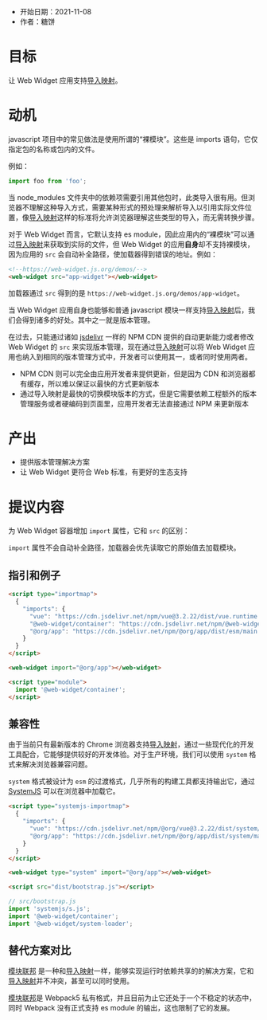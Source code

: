 - 开始日期：2021-11-08
- 作者：糖饼

# 目标

让 Web Widget 应用支持[导入映射](https://github.com/WICG/import-maps)。

# 动机

javascript 项目中的常见做法是使用所谓的“裸模块”。这些是 imports 语句，它仅指定包的名称或包内的文件。

例如：

```js
import foo from 'foo';
```

当 node_modules 文件夹中的依赖项需要引用其他包时，此类导入很有用。但浏览器不理解这种导入方式，需要某种形式的预处理来解析导入以引用实际文件位置，像[导入映射](https://github.com/WICG/import-maps)这样的标准将允许浏览器理解这些类型的导入，而无需转换步骤。

对于 Web Widget 而言，它默认支持 es module，因此应用内的“裸模块”可以通过[导入映射](https://github.com/WICG/import-maps)来获取到实际的文件，但 Web Widget 的应用**自身**却不支持裸模块，因为应用的 `src` 会自动补全路径，使加载器得到错误的地址。例如：

```html
<!--https://web-widget.js.org/demos/-->
<web-widget src="app-widget"></web-widget>
```

加载器通过 `src` 得到的是 `https://web-widget.js.org/demos/app-widget`。

当 Web Widget 应用自身也能够和普通 javascript 模块一样支持[导入映射](https://github.com/WICG/import-maps)后，我们会得到诸多的好处。其中之一就是版本管理。

在过去，只能通过诸如 [jsdelivr](https://www.jsdelivr.com) 一样的 NPM CDN 提供的自动更新能力或者修改 Web Widget 的 `src` 来实现版本管理，现在通过[导入映射](https://github.com/WICG/import-maps)可以将 Web Widget 应用也纳入到相同的版本管理方式中，开发者可以使用其一，或者同时使用两者。

- NPM CDN 则可以完全由应用开发者来提供更新，但是因为 CDN 和浏览器都有缓存，所以难以保证以最快的方式更新版本
- 通过导入映射是最快的切换模块版本的方式，但是它需要依赖工程额外的版本管理服务或者硬编码到页面里，应用开发者无法直接通过 NPM 来更新版本

# 产出

- 提供版本管理解决方案
- 让 Web Widget 更符合 Web 标准，有更好的生态支持

# 提议内容

为 Web Widget 容器增加 `import` 属性，它和 `src` 的区别：

`import` 属性不会自动补全路径，加载器会优先读取它的原始值去加载模块。

## 指引和例子

```html
<script type="importmap">
  {
    "imports": {
      "vue": "https://cdn.jsdelivr.net/npm/vue@3.2.22/dist/vue.runtime.esm-browser.prod.js",
      "@web-widget/container": "https://cdn.jsdelivr.net/npm/@web-widget/container/dist/esm/main.js",
      "@org/app": "https://cdn.jsdelivr.net/npm/@org/app/dist/esm/main.js"
    }
  }
</script>

<web-widget import="@org/app"></web-widget>

<script type="module">
  import '@web-widget/container';
</script>
```

## 兼容性

由于当前只有最新版本的 Chrome 浏览器支持[导入映射](https://github.com/WICG/import-maps)，通过一些现代化的开发工具配合，它能够提供较好的开发体验。对于生产环境，我们可以使用 `system` 格式来解决浏览器兼容问题。

`system` 格式被设计为 `esm` 的过渡格式，几乎所有的构建工具都支持输出它，通过 [SystemJS](https://github.com/systemjs/systemjs) 可以在浏览器中加载它。

```html
<script type="systemjs-importmap">
  {
    "imports": {
      "vue": "https://cdn.jsdelivr.net/npm/@org/vue@3.2.22/dist/system/vue.runtime.browser.prod.js",
      "@org/app": "https://cdn.jsdelivr.net/npm/@org/app/dist/system/main.js"
    }
  }
</script>

<web-widget type="system" import="@org/app"></web-widget>

<script src="dist/bootstrap.js"></script>
```

```js
// src/bootstrap.js
import 'systemjs/s.js';
import '@web-widget/container';
import '@web-widget/system-loader';
```

## 替代方案对比

[模块联邦](https://webpack.js.org/concepts/module-federation/) 是一种和[导入映射](https://github.com/WICG/import-maps)一样，能够实现运行时依赖共享的的解决方案，它和[导入映射](https://github.com/WICG/import-maps)并不冲突，甚至可以同时使用。

[模块联邦](https://webpack.js.org/concepts/module-federation/)是 Webpack5 私有格式，并且目前为止它还处于一个不稳定的状态中，同时 Webpack 没有正式支持 es module 的输出，这也限制了它的发展。
